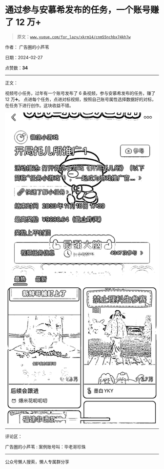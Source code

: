 # 通过参与安慕希发布的任务，一个账号赚了 12 万+

> 原文：[`www.yuque.com/for_lazy/xkrm14/cnm55nchbx74kh7w`](https://www.yuque.com/for_lazy/xkrm14/cnm55nchbx74kh7w)

作者： 广告圈的小芦苇

日期：2024-02-27

点赞数：**34**

* * *

正文：

视频号小任务，过年有一个账号发布了 6 条视频，参与安慕希发布的任务，赚了 12 万➕。
点进每个任务，点进对标视频，按照自己账号属性选择数据好的对标，在任务下进行创作。这块收益不错。

![](img/2bb9d764477898b88baaf6a81dfe3547.png)

* * *

评论区：

广告圈的小芦苇 : 案例账号叫：毕老哥珍珠

* * *

公众号懒人搜索，懒人专属群分享